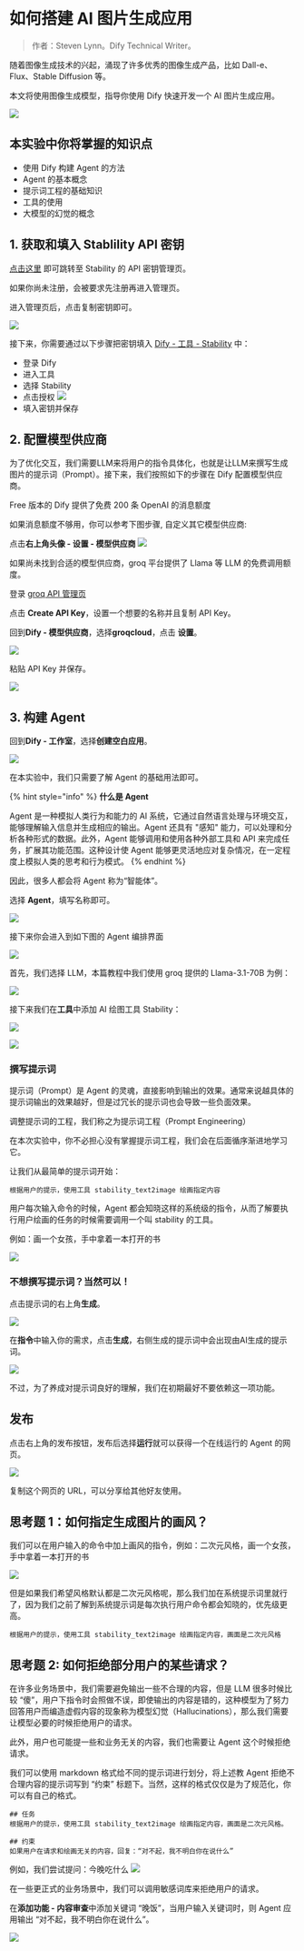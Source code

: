 # 如何搭建 AI 图片生成应用

> 作者：Steven Lynn。Dify Technical Writer。

随着图像生成技术的兴起，涌现了许多优秀的图像生成产品，比如 Dall-e、Flux、Stable Diffusion 等。

本文将使用图像生成模型，指导你使用 Dify 快速开发一个 AI 图片生成应用。

![](../../../img/workshop/build-ai-image-generation-app-12.png)

## 本实验中你将掌握的知识点

- 使用 Dify 构建 Agent 的方法
- Agent 的基本概念
- 提示词工程的基础知识
- 工具的使用
- 大模型的幻觉的概念

## 1. 获取和填入 Stablility API 密钥

[点击这里](https://platform.stability.ai/account/keys) 即可跳转至 Stability 的 API 密钥管理页。

如果你尚未注册，会被要求先注册再进入管理页。

进入管理页后，点击复制密钥即可。

![](../../../img/workshop/build-ai-image-generation-app-1.png)

接下来，你需要通过以下步骤把密钥填入 [Dify - 工具 - Stability](https://cloud.dify.ai/tools) 中：

- 登录 Dify
- 进入工具
- 选择 Stability
- 点击授权
![](../../../img/workshop/build-ai-image-generation-app-2.png)
- 填入密钥并保存

## 2. 配置模型供应商

为了优化交互，我们需要LLM来将用户的指令具体化，也就是让LLM来撰写生成图片的提示词（Prompt）。接下来，我们按照如下的步骤在 Dify 配置模型供应商。

Free 版本的 Dify 提供了免费 200 条 OpenAI 的消息额度

如果消息额度不够用，你可以参考下图步骤, 自定义其它模型供应商:

点击**右上角头像 - 设置 - 模型供应商**
![](../../../img/workshop/build-ai-image-generation-app-3.png)

如果尚未找到合适的模型供应商，groq 平台提供了 Llama 等 LLM 的免费调用额度。

登录 [groq API 管理页](https://console.groq.com/keys)

点击 **Create API Key**，设置一个想要的名称并且复制 API Key。

回到**Dify - 模型供应商**，选择**groqcloud**，点击 **设置**。

![](../../../img/workshop/build-ai-image-generation-app-4.png)

粘贴 API Key 并保存。

![](../../../img/workshop/build-ai-image-generation-app-5.png)

## 3. 构建 Agent

回到**Dify - 工作室**，选择**创建空白应用**。

![](../../../img/workshop/build-ai-image-generation-app-6.png)

在本实验中，我们只需要了解 Agent 的基础用法即可。

{% hint style="info" %}
**什么是 Agent**

Agent 是一种模拟人类行为和能力的 AI 系统，它通过自然语言处理与环境交互，能够理解输入信息并生成相应的输出。Agent 还具有 "感知" 能力，可以处理和分析各种形式的数据。此外，Agent 能够调用和使用各种外部工具和 API 来完成任务，扩展其功能范围。这种设计使 Agent 能够更灵活地应对复杂情况，在一定程度上模拟人类的思考和行为模式。
{% endhint %}

因此，很多人都会将 Agent 称为“智能体”。

选择 **Agent**，填写名称即可。

![](../../../img/workshop/build-ai-image-generation-app-7.png)

接下来你会进入到如下图的 Agent 编排界面

![](../../../img/workshop/build-ai-image-generation-app-8.png)

首先，我们选择 LLM，本篇教程中我们使用 groq 提供的 Llama-3.1-70B 为例：

![](../../../img/workshop/build-ai-image-generation-app-9.png)

接下来我们在**工具**中添加 AI 绘图工具 Stability：

![](../../../img/workshop/build-ai-image-generation-app-10.png)

![](../../../img/workshop/build-ai-image-generation-app-11.png)

### 撰写提示词

提示词（Prompt）是 Agent 的灵魂，直接影响到输出的效果。通常来说越具体的提示词输出的效果越好，但是过冗长的提示词也会导致一些负面效果。

调整提示词的工程，我们称之为提示词工程（Prompt Engineering）

在本次实验中，你不必担心没有掌握提示词工程，我们会在后面循序渐进地学习它。

让我们从最简单的提示词开始：

```
根据用户的提示，使用工具 stability_text2image 绘画指定内容
```

用户每次输入命令的时候，Agent 都会知晓这样的系统级的指令，从而了解要执行用户绘画的任务的时候需要调用一个叫 stability 的工具。

例如：画一个女孩，手中拿着一本打开的书

![](../../../img/workshop/build-ai-image-generation-app-12.png)

### 不想撰写提示词？当然可以！

点击提示词的右上角**生成**。

![](../../../img/workshop/prompt-gen-1.png)

在**指令**中输入你的需求，点击**生成**，右侧生成的提示词中会出现由AI生成的提示词。

![](../../../img/workshop/prompt-gen-2.png)

不过，为了养成对提示词良好的理解，我们在初期最好不要依赖这一项功能。

## 发布

点击右上角的发布按钮，发布后选择**运行**就可以获得一个在线运行的 Agent 的网页。

![](../../../img/workshop/build-ai-image-generation-app-13.png)

复制这个网页的 URL，可以分享给其他好友使用。

## 思考题 1：如何指定生成图片的画风？

我们可以在用户输入的命令中加上画风的指令，例如：二次元风格，画一个女孩，手中拿着一本打开的书

![](../../../img/workshop/build-ai-image-generation-app-14.png)

但是如果我们希望风格默认都是二次元风格呢，那么我们加在系统提示词里就行了，因为我们之前了解到系统提示词是每次执行用户命令都会知晓的，优先级更高。

```
根据用户的提示，使用工具 stability_text2image 绘画指定内容，画面是二次元风格
```

## 思考题 2: 如何拒绝部分用户的某些请求？

在许多业务场景中，我们需要避免输出一些不合理的内容，但是 LLM 很多时候比较 “傻”，用户下指令时会照做不误，即使输出的内容是错的，这种模型为了努力回答用户而编造虚假内容的现象称为模型幻觉（Hallucinations），那么我们需要让模型必要的时候拒绝用户的请求。

此外，用户也可能提一些和业务无关的内容，我们也需要让 Agent 这个时候拒绝请求。

我们可以使用 markdown 格式给不同的提示词进行划分，将上述教 Agent 拒绝不合理内容的提示词写到 “约束” 标题下。当然，这样的格式仅仅是为了规范化，你可以有自己的格式。

```
## 任务
根据用户的提示，使用工具 stability_text2image 绘画指定内容，画面是二次元风格。

## 约束
如果用户在请求和绘画无关的内容，回复：“对不起，我不明白你在说什么”
```

例如，我们尝试提问：今晚吃什么
![](../../../img/workshop/build-ai-image-generation-app-15.png)

在一些更正式的业务场景中，我们可以调用敏感词库来拒绝用户的请求。

在**添加功能 - 内容审查**中添加关键词 “晚饭”，当用户输入关键词时，则 Agent 应用输出 “对不起，我不明白你在说什么”。

![](../../../img/workshop/build-ai-image-generation-app-16.png)

